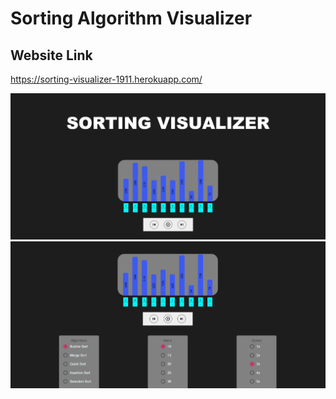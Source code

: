 # Sorting Algorithm Visualizer

## Website Link

https://sorting-visualizer-1911.herokuapp.com/

![](<https://github.com/SajjadHussain2000/Sorting-Visualizer/blob/master/screenshorts/Screenshot%20(1).png>)
![](<https://github.com/SajjadHussain2000/Sorting-Visualizer/blob/master/screenshorts/Screenshot%20(2).png>)
